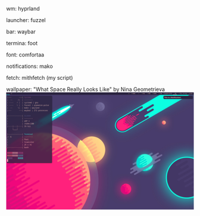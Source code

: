 wm: hyprland

launcher: fuzzel

bar: waybar

termina: foot

font: comfortaa

notifications: mako

fetch: mithfetch (my script)

wallpaper: "What Space Really Looks Like" by Nina Geometrieva
![rice](/rice_hypr.png)
